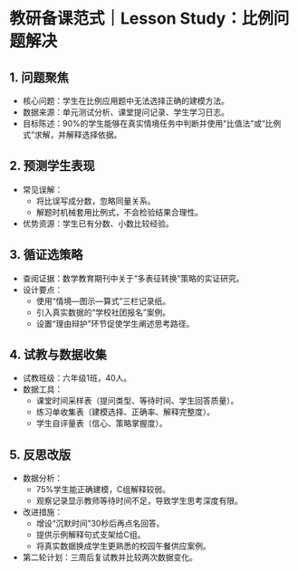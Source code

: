 # 教研备课范式｜Lesson Study：比例问题解决

## 1. 问题聚焦
- 核心问题：学生在比例应用题中无法选择正确的建模方法。
- 数据来源：单元测试分析、课堂提问记录、学生学习日志。
- 目标陈述：90%的学生能够在真实情境任务中判断并使用“比值法”或“比例式”求解，并解释选择依据。

## 2. 预测学生表现
- 常见误解：
  - 将比误写成分数，忽略同量关系。
  - 解题时机械套用比例式，不会检验结果合理性。
- 优势资源：学生已有分数、小数比较经验。

## 3. 循证选策略
- 查阅证据：数学教育期刊中关于“多表征转换”策略的实证研究。
- 设计要点：
  - 使用“情境—图示—算式”三栏记录纸。
  - 引入真实数据的“学校社团报名”案例。
  - 设置“理由辩护”环节促使学生阐述思考路径。

## 4. 试教与数据收集
- 试教班级：六年级1班，40人。
- 数据工具：
  - 课堂时间采样表（提问类型、等待时间、学生回答质量）。
  - 练习单收集表（建模选择、正确率、解释完整度）。
  - 学生自评量表（信心、策略掌握度）。

## 5. 反思改版
- 数据分析：
  - 75%学生能正确建模，C组解释较弱。
  - 观察记录显示教师等待时间不足，导致学生思考深度有限。
- 改进措施：
  - 增设“沉默时间”30秒后再点名回答。
  - 提供示例解释句式支架给C组。
  - 将真实数据换成学生更熟悉的校园午餐供应案例。
- 第二轮计划：三周后复试教并比较两次数据变化。
